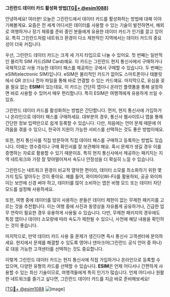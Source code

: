 **그린란드 데이터 카드 활성화 방법[[TG💪+ @esim1088](https://t.me/s/esim1088)]**

안녕하세요! 여러분! 오늘은 그린란드에서 데이터 카드를 활성화하는 방법에 대해 이야기해볼게요. 요즘은 전 세계 어디서든 데이터를 사용할 수 있는 기술이 발전하면서, 해외로 여행하거나 장기 체류를 준비 중인 분들에게 유용한 데이터 카드가 인기를 끌고 있어요. 특히 그린란드처럼 네트워크 환경이 다소 제한적인 지역에서는 데이터 카드의 중요성이 더욱 커집니다.

우선, 그린란드 데이터 카드는 크게 세 가지 타입으로 나눌 수 있어요. 첫 번째는 일반적인 물리적 SIM 카드(SIM Card)예요. 이 카드는 그린란드 현지 통신사에서 구매하거나 국제적으로 사용 가능한 데이터 패스를 제공하는 곳에서 구매할 수 있습니다. 두 번째는 eSIM(electronic SIM)입니다. eSIM은 물리적인 카드가 없어도 스마트폰이나 태블릿에서 QR 코드나 전자 파일을 통해 바로 연결할 수 있는 카드예요. 마지막으로, 유심을 꽂을 필요 없는 **ESIM**이 있는데요, 이 카드는 간단히 앱이나 온라인 플랫폼을 통해 설정하면 바로 사용할 수 있어서 매우 편리합니다. 특히 ESIM은 여행객에게 유용하게 쓰일 수 있죠.

그린란드 데이터 카드를 활성화하는 방법은 간단합니다. 먼저, 현지 통신사에 가입하거나 온라인으로 데이터 패스를 구매하세요. 대부분의 경우, 통신사 웹사이트나 앱을 통해 간단한 정보 입력만으로 쉽게 등록할 수 있습니다. 다만, 처음에는 언어 문제 때문에 어려움을 겪을 수 있으니, 한국어 지원이 가능한 서비스를 선택하는 것도 좋은 방법이에요.

또한, 현지 통신사를 직접 방문하여 직접 데이터 패스를 구매하고 등록하는 방법도 있습니다. 이때는 영수증이나 구매 확인서를 잘 보관해야 해요. 혹시 문제가 생길 경우 이를 증명하는 자료로 활용할 수 있기 때문이죠. 특히 현지 통신사에서 제공하는 패키지는 지역 네트워크와 가장 잘 맞아떨어져서 속도나 안정성을 더 확실히 느낄 수 있습니다.

그린란드는 네트워크 환경이 비교적 열악한 편이라, 데이터 소모를 최소화하기 위한 몇 가지 팁도 알아두는 것이 좋아요. 예를 들어, 와이파이(Wi-Fi)를 활용하되, 공공 와이파이는 보안에 신경 써야 하고, 데이터를 많이 소비하는 앱은 비행 모드 또는 데이터 차단 모드를 설정해 사용하세요.

또한, 여행 중에 데이터를 많이 사용하는 분들은 데이터 제한이 없는 무제한 패키지를 고르는 것을 추천합니다. 이는 여행 중에 사진과 동영상을 자유롭게 공유하거나, 긴급한 업무 연락이 필요한 경우 유용하게 사용될 수 있습니다. 다만, 무제한 패키지의 경우에도 특정 앱이나 데이터 소모량에 따라 속도가 제한될 수 있으니, 사전에 해당 내용을 확인하는 것이 좋습니다.

마지막으로, 만약 데이터 카드 사용 중 문제가 생긴다면 즉시 통신사 고객센터에 문의하세요. 현지에서 문제를 해결할 수 있도록 영어나 덴마크어(그린란드 공식 언어 중 하나)로 대응 가능한 고객센터를 선택하는 것도 중요합니다.

이렇게 그린란드 데이터 카드는 현지 통신사에 직접 가입하거나 온라인으로 등록할 수 있으며, 다양한 유형의 카드를 선택할 수 있습니다. **ESIM**은 언제 어디서나 간편하게 사용할 수 있는 최신 기술이므로, 여행객들에게 특히 인기가 많습니다. 언제 어디서나 원활한 네트워크를 즐기고 싶다면, 그린란드 데이터 카드를 지금 바로 준비해보세요!

[[TG💪+ @esim1088](https://t.me/s/esim1088) ![Image](https://i.postimg.cc/Y0z9fWf4/image.png)]
